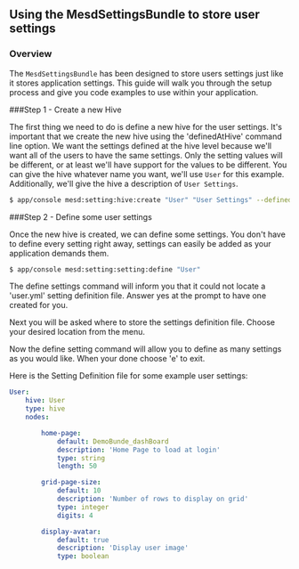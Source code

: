 ## Using the MesdSettingsBundle to store user settings

### Overview

The `MesdSettingsBundle` has been designed to store users settings just like it
stores application settings. This guide will walk you through the setup process
and give you code examples to use within your application.


###Step 1 - Create a new Hive

The first thing we need to do is define a new hive for the user settings. It's
important that we create the new hive using the 'definedAtHive' command line
option. We want the settings defined at the hive level because we'll want all
of the users to have the same settings. Only the setting values will be
different, or at least we'll have support for the values to be different. You
can give the hive whatever name you want, we'll use `User` for this example.
Additionally, we'll give the hive a description of `User Settings`.

``` bash
$ app/console mesd:setting:hive:create "User" "User Settings" --definedAtHive
```

###Step 2 - Define some user settings

Once the new hive is created, we can define some settings. You don't have to
define every setting right away, settings can easily be added as your
application demands them.

``` bash
$ app/console mesd:setting:setting:define "User"
```

The define settings command will inform you that it could not locate a
'user.yml' setting definition file. Answer yes at the prompt to have one
created for you.

Next you will be asked where to store the settings definition file. Choose
your desired location from the menu.

Now the define setting command will allow you to define as many settings as
you would like. When your done choose 'e' to exit.

Here is the Setting Definition file for some example user settings:

```yaml
User:
    hive: User
    type: hive
    nodes:

        home-page:
            default: DemoBunde_dashBoard
            description: 'Home Page to load at login'
            type: string
            length: 50

        grid-page-size:
            default: 10
            description: 'Number of rows to display on grid'
            type: integer
            digits: 4

        display-avatar:
            default: true
            description: 'Display user image'
            type: boolean
```